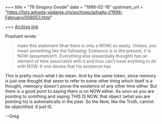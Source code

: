 +++
title = "79 Gregory Goode"
date = "1998-02-16"
upstream_url = "https://lists.advaita-vedanta.org/archives/advaita-l/1998-February/008053.html"

+++
[Archive link](https://lists.advaita-vedanta.org/archives/advaita-l/1998-February/008053.html)

Prashant wrote:
`
>make this statement (that there  is only a NOW) so easily.
>Unless, you mean something like the following:   Existence is
>in the present, it is NOW (assumption!). Everything else
>(essentially thought) has an element of time associated with it
>and thus  can't have anything to do with NOW. If one denies
>that his existence has

This is pretty much what I do mean.  And by the same token, since
memory is just one thought that seem to refer to some other thing
which itself is a thought, memopry doesn't prove the existence of any
other time either.  But there is a good point to saying there is no
NOW either.  As soon as you are pointing to somthing and saying THIS
IS NOW, that object (what you are pointing to) is automatically in the
past.  So the Now, like the Truth, cannot be objectified.  It just IS.

--Greg

